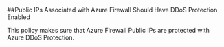 ##Public IPs Associated with Azure Firewall Should Have DDoS Protection Enabled

This policy makes sure that Azure Firewall Public IPs are protected with Azure DDoS Protection.
